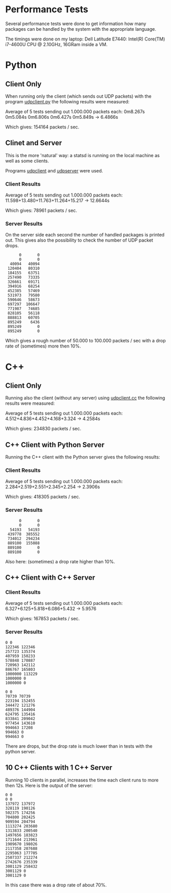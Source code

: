 Performance Tests
=================

Several performance tests were done to get information how many
packages can be handled by the system with the appropriate language.

The timings were done on my laptop: Dell Latitude E7440:
Intel(R) Core(TM) i7-4600U CPU @ 2.10GHz, 16GRam inside a VM.

# Python #

## Client Only ##
When running only the client (which sends out UDP packets)
with the program [udpclient.py](test/performance/udpclient.py) the
following results were measured:

Average of 5 tests sending out 1.000.000 packets each:
0m8.267s 0m5.084s 0m6.806s 0m6.427s 0m5.849s -> 6.4866s

Which gives: 154164 packets / sec.

## Clinet and Server ##
This is the more 'natural' way: a statsd is running on the local
machine as well as some clients.

Programs [udpclient](test/performance/udpclient.py) and
[udpserver](test/performance/udpserver.py) were used.

### Client Results ###
Average of 5 tests sending out 1.000.000 packets each:
11.598+13.480+11.763+11.264+15.217 -> 12.6644s

Which gives: 78961 packets / sec.

### Server Results ###
On the server side each second the number of handled packages is
printed out. This gives also the possibility to check the number of
UDP packet drops.

          0       0
          0       0
      40094   40094
     120404   80310
     184155   63751
     257490   73335
     326661   69171
     394916   68254
     452385   57469
     531973   79580
     590646   58673
     697297  106647
     771987   74685
     828105   56118
     888813   60705
     895249    6436
     895249       0
     895249       0

Which gives a rough number of 50.000 to 100.000 packets / sec with a
drop rate of (sometimes) more then 10%.

# C++ #

## Client Only ##
Running also the client (without any server) using
[udpclient.cc](test/performance/udpclient.cc) the following results
were measured:

Average of 5 tests sending out 1.000.000 packets each:
4.512+4.836+4.452+4.168+3.324 -> 4.2584s

Which gives: 234830 packets / sec.

## C++ Client with Python Server ##
Running the C++ client with the Python server gives the
following results:

### Client Results ###
Average of 5 tests sending out 1.000.000 packets each:
2.284+2.519+2.551+2.345+2.254 -> 2.3906s

Which gives: 418305 packets / sec.

### Server Results ###
          0       0
          0       0
      54193   54193
     439778  385552
     734012  294234
     889100  155088
     889100       0
     889100       0

Also here: (sometimes) a drop rate higher than 10%.

## C++ Client with C++ Server ##

### Client Results ###
Average of 5 tests sending out 1.000.000 packets each:
6.327+6.125+5.818+6.086+5.432 -> 5.9576

Which gives: 167853 packets / sec.

### Server Results ###
    0 0
    122346 122346
    257723 135374
    407959 150233
    578848 170887
    720963 142112
    886767 165803
    1000000 113229
    1000000 0
    1000000 0

    0 0
    70739 70739
    223194 152455
    344472 121276
    489376 144904
    624795 135416
    833841 209042
    977454 143610
    994663 17208
    994663 0
    994663 0

There are drops, but the drop rate is much lower than in tests with
the python server.


## 10 C++ Clients with 1 C++ Server ##
Running 10 clients in parallel, increases the time each client runs to
more then 12s. Here is the output of the server:

    0 0
    0 0
    137972 137972
    328119 190126
    502375 174256
    704800 202425
    909594 204794
    1113274 203680
    1313833 200540
    1497656 183823
    1711644 213961
    1909670 198026
    2117358 207688
    2295063 177705
    2507337 212274
    2742676 235339
    3001129 258432
    3001129 0
    3001129 0

In this case there was a drop rate of about 70%.
